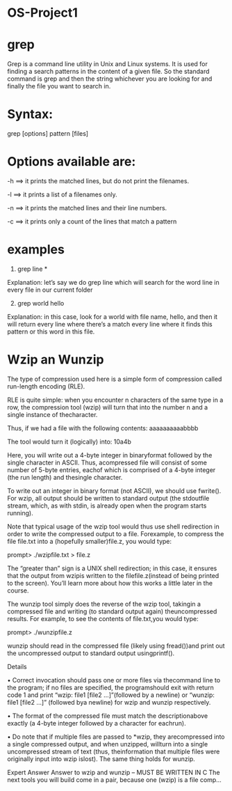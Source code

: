 # OS-Project1


# grep

Grep is a command line utility in Unix and Linux systems. It is used for finding a search patterns in the content of a given file.
So the standard command is grep and then the string whichever you are looking for and finally the file  you want to search in.

# Syntax:

grep [options] pattern [files]

# Options available are:

-h ==> it prints the matched lines, but do not print the filenames.

-l ==> it prints a list of a filenames only.

-n ==> it prints the matched lines and their line numbers.

-c ==> it prints only a count of the lines that match a pattern





# examples

1.  grep  line *

Explanation: let’s say we do grep line which will search for the word line in every file in our current folder

 2.  grep world  hello
 
 Explanation: in this case, look for a world with file name, hello, and then it will return every line where there’s a match every line where it finds this pattern or this word in this file.




# Wzip an Wunzip




The type of compression used here is a simple form of compression called run-length encoding (RLE).

RLE is quite simple: when you encounter n characters of the same type in a row, the compression tool (wzip) will turn that into the number n and a single instance of thecharacter.

Thus, if we had a file with the following contents: aaaaaaaaaabbbb 

The tool would turn it (logically) into: 10a4b

Here, you will write out a 4-byte integer in binaryformat followed by the single character in ASCII. Thus, acompressed file will consist of some number of 5-byte entries, eachof which is comprised of a 4-byte integer (the run length) and thesingle character.

To write out an integer in binary format (not ASCII), we should use fwrite(). For wzip, all output should be written to standard output (the stdoutfile stream, which, as with stdin, is already open when the program starts running).

Note that typical usage of the wzip tool would thus use shell redirection in order to write the compressed output to a file. Forexample, to compress the file file.txt into a (hopefully smaller)file.z, you would type:

prompt> ./wzipfile.txt > file.z

The “greater than” sign is a UNIX shell redirection; in this case, it ensures that the output from wzipis written to the filefile.z(instead of being printed to the screen). You’ll learn more about how this works a little later in the course.

The wunzip tool simply does the reverse of the wzip tool, takingin a compressed file and writing (to standard output again) theuncompressed results. For example, to see the contents of file.txt,you would type:

prompt> ./wunzipfile.z

wunzip should read in the compressed file (likely using fread())and print out the uncompressed output to standard output usingprintf().

Details

• Correct invocation should pass one or more files via thecommand line to the program; if no files are specified, the programshould exit with return code 1 and print “wzip: file1 [file2 …]”(followed by a newline) or “wunzip: file1 [file2 …]” (followed bya newline) for wzip and wunzip respectively.

• The format of the compressed file must match the descriptionabove exactly (a 4-byte integer followed by a character for eachrun).

• Do note that if multiple files are passed to *wzip, they arecompressed into a single compressed output, and when unzipped, willturn into a single uncompressed stream of text (thus, theinformation that multiple files were originally input into wzip islost). The same thing holds for wunzip.

Expert Answer
Answer to wzip and wunzip – MUST BE WRITTEN IN C The next tools you will build come in a pair, because one (wzip) is a file comp…
